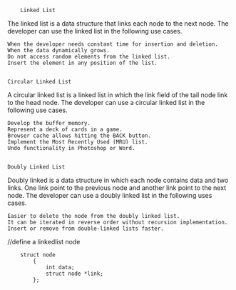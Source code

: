 		Linked List
The linked list is a data structure that links each node to the next node. The developer can use the linked list in the following use cases.

	When the developer needs constant time for insertion and deletion.
	When the data dynamically grows.
	Do not access random elements from the linked list.
	Insert the element in any position of the list.


	Circular Linked List

A circular linked list is a linked list in which the link field of the tail node link to the head node. The developer can use a circular linked list in the following use cases.

	Develop the buffer memory.
	Represent a deck of cards in a game.
	Browser cache allows hitting the BACK button.
	Implement the Most Recently Used (MRU) list.
	Undo functionality in Photoshop or Word.

	
	Doubly Linked List
Doubly linked is a data structure in which each node contains data and two links. One link point to the previous node and another link point to the next node. The developer can use a doubly linked list in the following uses cases.

	Easier to delete the node from the doubly linked list.
	It can be iterated in reverse order without recursion implementation.
	Insert or remove from double-linked lists faster.


//define a linkedlist node

		struct node
			{
				int data;
				struct node *link;
			};

